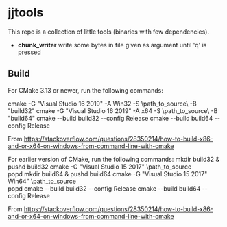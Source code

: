 # jjtools

This repo is a collection of little tools (binaries with few dependencies).

* **chunk_writer** write some bytes in file given as argument until 'q' is pressed



## Build

For CMake 3.13 or newer, run the following commands:

cmake -G "Visual Studio 16 2019" -A Win32 -S \path_to_source\ -B "build32"
cmake -G "Visual Studio 16 2019" -A x64 -S \path_to_source\ -B "build64"
cmake --build build32 --config Release
cmake --build build64 --config Release

From <https://stackoverflow.com/questions/28350214/how-to-build-x86-and-or-x64-on-windows-from-command-line-with-cmake> 


For earlier version of CMake, run the following commands:
mkdir build32 & pushd build32
cmake -G "Visual Studio 15 2017" \path_to_source\
popd
mkdir build64 & pushd build64
cmake -G "Visual Studio 15 2017" Win64" \path_to_source\
popd
cmake --build build32 --config Release
cmake --build build64 --config Release

From <https://stackoverflow.com/questions/28350214/how-to-build-x86-and-or-x64-on-windows-from-command-line-with-cmake> 
